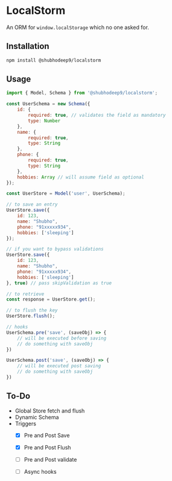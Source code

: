 
# LocalStorm

An ORM for `window.localStorage` which no one asked for.

## Installation

```sh
npm install @shubhodeep9/localstorm
```

## Usage

```js
import { Model, Schema } from '@shubhodeep9/localstorm';

const UserSchema = new Schema({
    id: {
        required: true, // validates the field as mandatory
        type: Number
    },
    name: {
        required: true,
        type: String
    },
    phone: {
        required: true,
        type: String
    },
    hobbies: Array // will assume field as optional
});

const UserStore = Model('user', UserSchema);

// to save an entry
UserStore.save({
    id: 123,
    name: "Shubho",
    phone: "91xxxxx934",
    hobbies: ['sleeping']
});

// if you want to bypass validations
UserStore.save({
    id: 123,
    name: "Shubho",
    phone: "91xxxxx934",
    hobbies: ['sleeping']
}, true) // pass skipValidation as true

// to retrieve
const response = UserStore.get();

// to flush the key
UserStore.flush();

// hooks
UserSchema.pre('save', (saveObj) => {
    // will be executed before saving
    // do something with saveObj
})

UserSchema.post('save', (saveObj) => {
    // will be executed post saving
    // do something with saveObj
})
```

## To-Do
- Global Store fetch and flush
- Dynamic Schema
- Triggers
  - [x] Pre and Post Save
  - [x] Pre and Post Flush
  - [ ] Pre and Post validate
  - [ ] Async hooks

